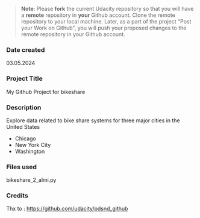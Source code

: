 >**Note**: Please **fork** the current Udacity repository so that you will have a **remote** repository in **your** Github account. Clone the remote repository to your local machine. Later, as a part of the project "Post your Work on Github", you will push your proposed changes to the remote repository in your Github account.

### Date created
03.05.2024

### Project Title
My Github Project for bikeshare

### Description
Explore data related to bike share systems for three major cities in the United States
* Chicago
* New York City
* Washington

### Files used
bikeshare_2_almi.py

### Credits
Thx to : https://github.com/udacity/pdsnd_github


